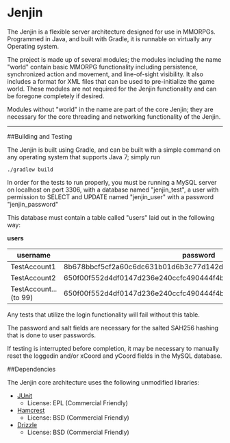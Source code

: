 Jenjin
=====

The Jenjin is a flexible server architecture designed for use in MMORPGs.
Programmed in Java, and built with Gradle, it is runnable on virtually any Operating
system.

The project is made up of several modules; the modules including the name "world" contain
basic MMORPG functionality including persistence, synchronized action and movement, and
line-of-sight visibility.  It also includes a format for XML files that can be used to
pre-initialize the game world.  These modules are not required for the Jenjin functionality
and can be foregone completely if desired.

Modules without "world" in the name are part of the core Jenjin; they are necessary for the
core threading and networking functionality of the Jenjin.


***

##Building and Testing

The Jenjin is built using Gradle, and can be built with a simple command on
any operating system that supports Java 7; simply run

`./gradlew build`

In order for the tests to run properly, you must be running a MySQL server on localhost on port 3306,
with a database named "jenjin_test", a user with permission to SELECT and UPDATE named "jenjin_user" with
a password "jenjin_password"

This database must contain a table called "users" laid out in the following way:

**users**


| username               | password                                                          | salt                                             | loggedin   | xCoord | yCoord | zoneID |
| ---------------------- | ----------------------------------------------------------------- | ------------------------------------------------ | ---------- | ------ | ------ | ------ |
| TestAccount1           | 8b678bbcf5cf2a60c6dc631b01d6b3c77d142d05eb521a62f73014cc987e0156  | 66db065da6853ec1dafb45933c77b3fdac9ce354a391e8d3 | 0          | 0      | 0      | 0      |
| TestAccount2           | 650f00f552d4df0147d236e240ccfc490444f4b358c4ff1d79f5fd90f57243bd  | e3c42b85a183d3f654a3d2bb3bc5ea607d0fb529d9b890d3 | 0          | 0      | 0      | 0      |
| TestAccount...(to 99)  | 650f00f552d4df0147d236e240ccfc490444f4b358c4ff1d79f5fd90f57243bd  | e3c42b85a183d3f654a3d2bb3bc5ea607d0fb529d9b890d3 | 0          | 0      | 0      | 0      |

Any tests that utilize the login functionality will fail without this table.

The password and salt fields are necessary for the salted SAH256 hashing that is done to user passwords.

If testing is interrupted before completion, it may be necessary to manually reset the loggedin and/or xCoord and yCoord
fields in the MySQL database.



##Dependencies

The Jenjin core architecture uses the following unmodified libraries:

* [JUnit](https://github.com/junit-team/junit)
    * License: EPL (Commercial Friendly)
* [Hamcrest](https://github.com/hamcrest/JavaHamcrest)
    * License: BSD (Commercial Friendly)
* [Drizzle](https://github.com/krummas/DrizzleJDBC)
    * License: BSD (Commercial Friendly)
